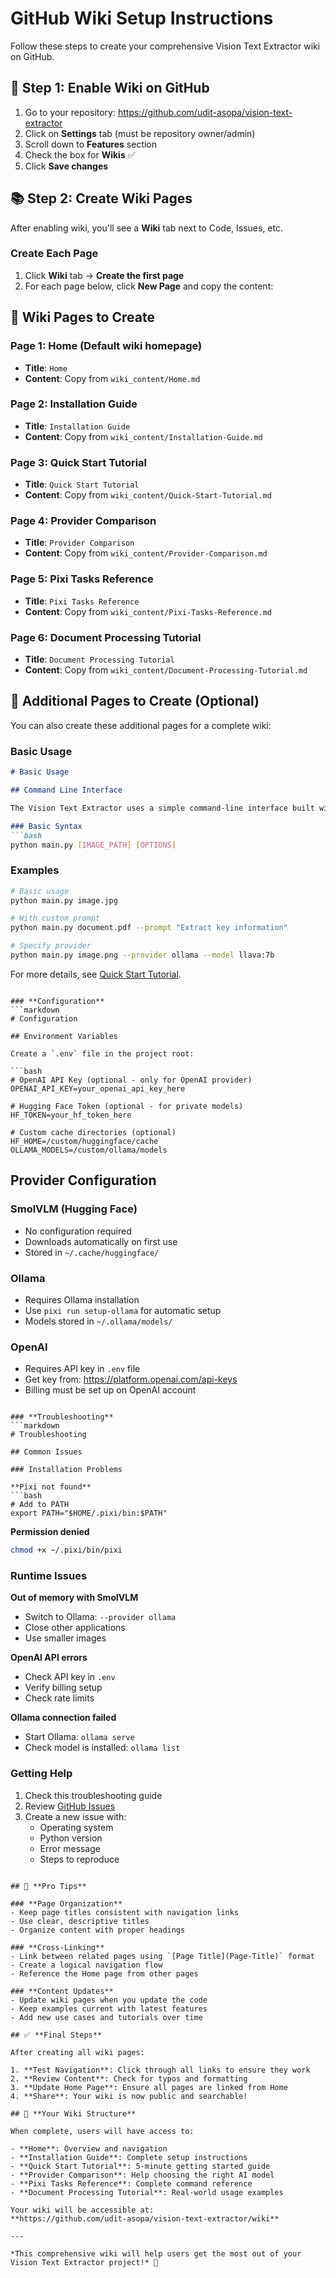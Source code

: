 # GitHub Wiki Setup Instructions

Follow these steps to create your comprehensive Vision Text Extractor wiki on GitHub.

## 🔧 **Step 1: Enable Wiki on GitHub**

1. Go to your repository: https://github.com/udit-asopa/vision-text-extractor
2. Click on **Settings** tab (must be repository owner/admin)
3. Scroll down to **Features** section
4. Check the box for **Wikis** ✅
5. Click **Save changes**

## 📚 **Step 2: Create Wiki Pages**

After enabling wiki, you'll see a **Wiki** tab next to Code, Issues, etc.

### **Create Each Page**

1. Click **Wiki** tab → **Create the first page**
2. For each page below, click **New Page** and copy the content:

## 📄 **Wiki Pages to Create**

### **Page 1: Home** (Default wiki homepage)
- **Title**: `Home`
- **Content**: Copy from `wiki_content/Home.md`

### **Page 2: Installation Guide**
- **Title**: `Installation Guide`
- **Content**: Copy from `wiki_content/Installation-Guide.md`

### **Page 3: Quick Start Tutorial**
- **Title**: `Quick Start Tutorial`
- **Content**: Copy from `wiki_content/Quick-Start-Tutorial.md`

### **Page 4: Provider Comparison**
- **Title**: `Provider Comparison`
- **Content**: Copy from `wiki_content/Provider-Comparison.md`

### **Page 5: Pixi Tasks Reference**
- **Title**: `Pixi Tasks Reference`
- **Content**: Copy from `wiki_content/Pixi-Tasks-Reference.md`

### **Page 6: Document Processing Tutorial**
- **Title**: `Document Processing Tutorial`
- **Content**: Copy from `wiki_content/Document-Processing-Tutorial.md`

## 📝 **Additional Pages to Create** (Optional)

You can also create these additional pages for a complete wiki:

### **Basic Usage**
```markdown
# Basic Usage

## Command Line Interface

The Vision Text Extractor uses a simple command-line interface built with Typer.

### Basic Syntax
```bash
python main.py [IMAGE_PATH] [OPTIONS]
```

### Examples
```bash
# Basic usage
python main.py image.jpg

# With custom prompt
python main.py document.pdf --prompt "Extract key information"

# Specify provider
python main.py image.png --provider ollama --model llava:7b
```

For more details, see [Quick Start Tutorial](Quick-Start-Tutorial).
```

### **Configuration**
```markdown
# Configuration

## Environment Variables

Create a `.env` file in the project root:

```bash
# OpenAI API Key (optional - only for OpenAI provider)
OPENAI_API_KEY=your_openai_api_key_here

# Hugging Face Token (optional - for private models)
HF_TOKEN=your_hf_token_here

# Custom cache directories (optional)
HF_HOME=/custom/huggingface/cache
OLLAMA_MODELS=/custom/ollama/models
```

## Provider Configuration

### SmolVLM (Hugging Face)
- No configuration required
- Downloads automatically on first use
- Stored in `~/.cache/huggingface/`

### Ollama
- Requires Ollama installation
- Use `pixi run setup-ollama` for automatic setup
- Models stored in `~/.ollama/models/`

### OpenAI
- Requires API key in `.env` file
- Get key from: https://platform.openai.com/api-keys
- Billing must be set up on OpenAI account
```

### **Troubleshooting**
```markdown
# Troubleshooting

## Common Issues

### Installation Problems

**Pixi not found**
```bash
# Add to PATH
export PATH="$HOME/.pixi/bin:$PATH"
```

**Permission denied**
```bash
chmod +x ~/.pixi/bin/pixi
```

### Runtime Issues

**Out of memory with SmolVLM**
- Switch to Ollama: `--provider ollama`
- Close other applications
- Use smaller images

**OpenAI API errors**
- Check API key in `.env`
- Verify billing setup
- Check rate limits

**Ollama connection failed**
- Start Ollama: `ollama serve`
- Check model is installed: `ollama list`

### Getting Help

1. Check this troubleshooting guide
2. Review [GitHub Issues](https://github.com/udit-asopa/vision-text-extractor/issues)
3. Create a new issue with:
   - Operating system
   - Python version
   - Error message
   - Steps to reproduce
```

## 🎯 **Pro Tips**

### **Page Organization**
- Keep page titles consistent with navigation links
- Use clear, descriptive titles
- Organize content with proper headings

### **Cross-Linking**
- Link between related pages using `[Page Title](Page-Title)` format
- Create a logical navigation flow
- Reference the Home page from other pages

### **Content Updates**
- Update wiki pages when you update the code
- Keep examples current with latest features
- Add new use cases and tutorials over time

## ✅ **Final Steps**

After creating all wiki pages:

1. **Test Navigation**: Click through all links to ensure they work
2. **Review Content**: Check for typos and formatting
3. **Update Home Page**: Ensure all pages are linked from Home
4. **Share**: Your wiki is now public and searchable!

## 🌟 **Your Wiki Structure**

When complete, users will have access to:

- **Home**: Overview and navigation
- **Installation Guide**: Complete setup instructions  
- **Quick Start Tutorial**: 5-minute getting started guide
- **Provider Comparison**: Help choosing the right AI model
- **Pixi Tasks Reference**: Complete command reference
- **Document Processing Tutorial**: Real-world usage examples

Your wiki will be accessible at:
**https://github.com/udit-asopa/vision-text-extractor/wiki**

---

*This comprehensive wiki will help users get the most out of your Vision Text Extractor project!* 🚀
